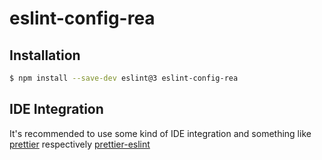 # eslint-config-rea

## Installation

```sh
$ npm install --save-dev eslint@3 eslint-config-rea
```

## IDE Integration

It's recommended to use some kind of IDE integration and something like [prettier](https://www.npmjs.com/package/prettier) respectively [prettier-eslint](https://www.npmjs.com/package/prettier-eslint)
